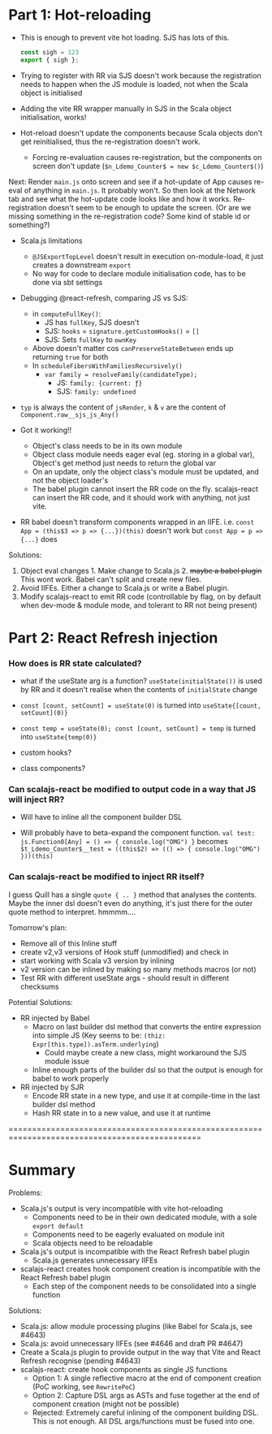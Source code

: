 Part 1: Hot-reloading
=====================

* This is enough to prevent vite hot loading. SJS has lots of this.

    ```js
    const sigh = 123
    export { sigh };
    ```

* Trying to register with RR via SJS doesn't work because the registration needs to happen when the JS module is loaded, not when the Scala object is initialised

* Adding the vite RR wrapper manually in SJS in the Scala object initialisation, works!

* Hot-reload doesn't update the components because Scala objects don't get reinitialised, thus the re-registration doesn't work.
  * Forcing re-evaluation causes re-registration, but the components on screen don't update (`$n_Ldemo_Counter$ = new $c_Ldemo_Counter$()`)

Next: Render `main.js` onto screen and see if a hot-update of App causes re-eval of anything in `main.js`. It probably won't.
      So then look at the Network tab and see what the hot-update code looks like and how it works. Re-registration doesn't seem to be enough to update the screen. (Or are we missing something in the re-registration code? Some kind of stable id or something?)

* Scala.js limitations
  * `@JSExportTopLevel` doesn't result in execution on-module-load, it just creates a downstream `export`
  * No way for code to declare module initialisation code, has to be done via sbt settings

* Debugging @react-refresh, comparing JS vs SJS:
  * in `computeFullKey()`:
    * JS has `fullKey`, SJS doesn't
    * SJS: `hooks` = `signature.getCustomHooks()` = `[]`
    * SJS: Sets `fullKey` to `ownKey`
  * Above doesn't matter cos `canPreserveStateBetween` ends up returning `true` for both
  * In `scheduleFibersWithFamiliesRecursively()`
    * `var family = resolveFamily(candidateType);`
      * JS: `family: {current: ƒ}`
      * SJS: `family: undefined`

* `typ` is always the content of `jsRender`, `k` & `v` are the content of `Component.raw__sjs_js_Any()`

* Got it working!!
  * Object's class needs to be in its own module
  * Object class module needs eager eval (eg. storing in a global var), Object's get method just needs to return the global var
  * On an update, only the object class's module must be updated, and not the object loader's
  * The babel plugin cannot insert the RR code on the fly. scalajs-react can insert the RR code, and it should work with anything, not just vite.

* RR babel doesn't transform components wrapped in an IIFE.
  i.e. `const App = (this$3 => p => {...})(this)` doesn't work but `const App = p => {...}` does

Solutions:
  1. Object eval changes
    1. Make change to Scala.js
    2. ~~maybe a babel plugin~~ This wont work. Babel can't split and create new files.
  2. Avoid IIFEs. Either a change to Scala.js or write a Babel plugin.
  3. Modify scalajs-react to emit RR code (controllable by flag, on by default when dev-mode & module mode, and tolerant to RR not being present)


Part 2: React Refresh injection
===============================

### How does is RR state calculated?

* what if the useState arg is a function?
  `useState(initialState())` is used by RR and it doesn't realise when the contents of `initialState` change

* `const [count, setCount] = useState(0)` is turned into `useState{[count, setCount](0)}`
* `const temp = useState(0); const [count, setCount] = temp` is turned into `useState{temp(0)}`

* custom hooks?
* class components?

### Can scalajs-react be modified to output code in a way that JS will inject RR?

* Will have to inline all the component builder DSL

* Will probably have to beta-expand the component function.
  `val test: js.Function0[Any] = () => { console.log("OMG") }`
  becomes
  `$t_Ldemo_Counter$__test = ((this$2) => (() => { console.log("OMG") }))(this)`


### Can scalajs-react be modified to inject RR itself?

I guess Quill has a single `quote { .. }` method that analyses the contents. Maybe the inner dsl doesn't even do anything, it's just there for the outer quote method to interpret. hmmmm....


Tomorrow's plan:
  * Remove all of this Inline stuff
  * create v2,v3 versions of Hook stuff (unmodified) and check in
  * start working with Scala v3 version by inlining
  * v2 version can be inlined by making so many methods macros (or not)
  * Test RR with different useState args - should result in different checksums


Potential Solutions:
  * RR injected by Babel
    * Macro on last builder dsl method that converts the entire expression into simple JS (Key seems to be: `(thiz: Expr[this.type]).asTerm.underlying`)
      * Could maybe create a new class, might workaround the SJS module issue
    * Inline enough parts of the builder dsl so that the output is enough for babel to work properly
  * RR injected by SJR
    * Encode RR state in a new type, and use it at compile-time in the last builder dsl method
    * Hash RR state in to a new value, and use it at runtime

===============================================================================================

Summary
=======

Problems:
  * Scala.js's output is very incompatible with vite hot-reloading
    * Components need to be in their own dedicated module, with a sole `export default`
    * Components need to be eagerly evaluated on module init
    * Scala objects need to be reloadable
  * Scala.js's output is incompatible with the React Refresh babel plugin
    * Scala.js generates unnecessary IIFEs
  * scalajs-react creates hook component creation is incompatible with the React Refresh babel plugin
    * Each step of the component needs to be consolidated into a single function

Solutions:
  * Scala.js: allow module processing plugins (like Babel for Scala.js, see #4643)
  * Scala.js: avoid unnecessary IIFEs (see #4646 and draft PR #4647)
  * Create a Scala.js plugin to provide output in the way that Vite and React Refresh recognise (pending #4643)
  * scalajs-react: create hook components as single JS functions
    * Option 1: A single reflective macro at the end of component creation (PoC working, see `RewritePoC`)
    * Option 2: Capture DSL args as ASTs and fuse together at the end of component creation (might not be possible)
    * Rejected: Extremely careful inlining of the component building DSL. This is not enough. All DSL args/functions must be fused into one.
